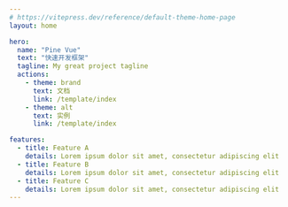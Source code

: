 ```yaml
---
# https://vitepress.dev/reference/default-theme-home-page
layout: home

hero:
  name: "Pine Vue"
  text: "快速开发框架"
  tagline: My great project tagline
  actions:
    - theme: brand
      text: 文档
      link: /template/index
    - theme: alt
      text: 实例
      link: /template/index

features:
  - title: Feature A
    details: Lorem ipsum dolor sit amet, consectetur adipiscing elit
  - title: Feature B
    details: Lorem ipsum dolor sit amet, consectetur adipiscing elit
  - title: Feature C
    details: Lorem ipsum dolor sit amet, consectetur adipiscing elit
---
```


